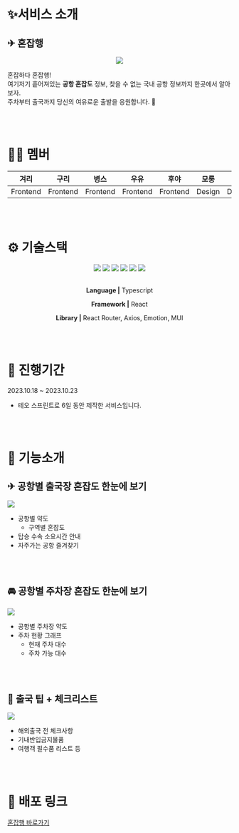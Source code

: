 # ✨서비스 소개

## ✈ 혼잡행

<div align="middle">


![](https://hackmd.io/_uploads/B1OrwyEfT.png)

</div>

혼잡하다 혼잡행!
<br>
여기저기 흩어져있는 **공항 혼잡도** 정보, 찾을 수 없는 국내 공항 정보까지 한곳에서 알아보자.
<br>
주차부터 출국까지 당신의 여유로운 출발을 응원합니다. 🛫

<br>
<br>

# 👩‍💻 멤버

| 겨리     | 구리     | 병스     | 우유     | 후야     | 모룽   | 옌     |
| -------- | -------- | -------- | -------- | -------- | ------ | ------ |
| Frontend | Frontend | Frontend | Frontend | Frontend | Design | Design |

<br>
<br>

# ⚙ 기술스택

<div align="middle">

<img src="https://img.shields.io/badge/TypeScript-3178C6?style=for-the-badge&logo=typescript&logoColor=white">
<img src="https://img.shields.io/badge/React-61DAFB?style=for-the-badge&logo=react&logoColor=white">
<img src="https://img.shields.io/badge/reactrouter-CA4245?style=for-the-badge&logo=reactrouter&logoColor=white">
<img src="https://img.shields.io/badge/axios-5A29E4?style=for-the-badge&logo=axios&logoColor=white">
<img src="https://img.shields.io/badge/emotion-C43BAD?style=for-the-badge&logo=emotion&logoColor=white">
<img src="https://img.shields.io/badge/mui-007FFF?style=for-the-badge&logo=mui&logoColor=white">

<br>
<br>
    
**Language |** Typescript

**Framework |** React

**Library |** React Router, Axios, Emotion, MUI

<br>
<br>

</div>

# 📅 진행기간
2023.10.18 ~ 2023.10.23
- 테오 스프린트로 6일 동안 제작한 서비스입니다.

<br>
<br>

# 🛫 기능소개

    
## ✈ 공항별 출국장 혼잡도 한눈에 보기
![](https://hackmd.io/_uploads/HJtFMJEMp.png)

- 공항별 약도
  - 구역별 혼잡도
- 탑승 수속 소요시간 안내
- 자주가는 공항 즐겨찾기

<br>
<br>

## 🚘 공항별 주차장 혼잡도 한눈에 보기

![](https://hackmd.io/_uploads/H10ZQyVMT.png)

- 공항별 주차장 약도
- 주차 현황 그래프
  - 현재 주차 대수
  - 주차 가능 대수

<br>
<br>

## 🧳 출국 팁 + 체크리스트

![](https://hackmd.io/_uploads/r1nyfJ4Mp.png)

- 해외출국 전 체크사항
- 기내반입금지물품
- 여행객 필수품 리스트 등

<br>
<br>

# 🔗 배포 링크

[혼잡행 바로가기](https://airport-congestion-view.vercel.app/)

